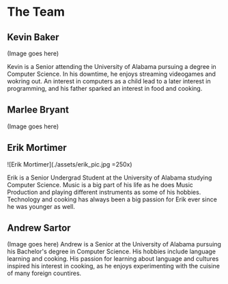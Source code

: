 # The Team 

## Kevin Baker 
(Image goes here)

Kevin is a Senior attending the University of Alabama pursuing a degree in Computer Science. In his downtime, he enjoys streaming videogames and wokring out. An interest in computers as a child lead to a later interest in programming, and his father sparked an interest in food and cooking. 
## Marlee Bryant 
(Image goes here)

## Erik Mortimer 
![Erik Mortimer](./assets/erik_pic.jpg =250x)

Erik is a Senior Undergrad Student at the University of Alabama studying Computer Science. Music is a big part of his life as he does Music Production and playing different instruments as some of his hobbies. Technology and cooking has always been a big passion for Erik ever since he was younger as well. 

## Andrew Sartor
(Image goes here)
Andrew is a Senior at the University of Alabama pursuing his Bachelor's degree in Computer Science. His hobbies include language learning and cooking. His passion for learning about language and cultures inspired his interest in cooking, as he enjoys experimenting with the cuisine of many foreign countires.
